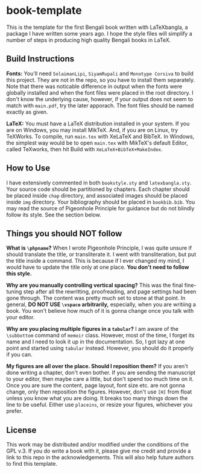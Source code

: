 # book-template

This is the template for the first Bengali book written with LaTeXbangla, a package I have written some years ago. I hope the style files will simplify a number of steps in producing high quality Bengali books in LaTeX. 

## Build Instructions
**Fonts:** You'll need `SolaimanLipi`, `SiyamRupali` and `Monotype Corsiva` to build this project. They are not in the repo, so you have to install them separately. Note that there was noticable difference in output when the fonts were globally installed and when the font files were placed in the root directory. I don't know the underlying cause, however, if your output does not seem to match with `main.pdf`, try the later apporach. The font files should be named exactly as given.

**LaTeX:** You must have a LaTeX distribution installed in your system. If you are on Windows, you may install MikTeX. And, if you are on Linux, try TeXWorks. To compile, run `main.tex` with XeLaTeX and BibTeX. In Windows, the simplest way would be to open `main.tex` with MikTeX's default Editor, called TeXworks, then hit Build with `XeLaTeX+BibTeX+MakeIndex`. 

## How to Use
I have extensively commented in both `bookstyle.sty` and `latexbangla.sty`. Your source code should be partitioned by chapters. Each chapter should be placed inside `chap` directory, and associated images should be placed inside `img` directory. Your bibliography should be placed in `bookbib.bib`. You may read the source of Pigeonhole Principle for guidance but do not blindly follow its style. See the section below.

## Things you should NOT follow
**What is `\phpname`?**
When I wrote Pigeonhole Principle, I was quite unsure if should translate the title, or transliterate it. I went with transliteration, but put the title inside a command. This is because if I ever changed my mind, I would have to update the title only at one place. **You don't need to follow this style.** 


**Why are you manually controlling vertical spacing?**
This was the final fine-tuning step after all the rewritting, proofreading, and page settings had been gone through. The content was pretty much set to stone at that point. In general, **DO NOT USE `\vspace` arbitrarily,** especially, when you are writiing a book. You won't believe how much of it is gonna change once you talk with your editor.

**Why are you placing multiple figures in a `tabular`?**
I am aware of the `\subbottom` command of `memoir` class. However, most of the time, I forget its name and I need to look it up in the documentation. So, I got lazy at one point and started using `tabular` instead. However, you should do it properly if you can.

**My figures are all over the place. Should I reposition them?**
If you aren't done writing a chapter, don't even bother. If you are sending the manuscript to your editor, then maybe care a little, but don't spend too much time on it. Once you are sure the content, page layout, font size etc. are not gonna change, only then reposition the figures. However, don't use `[H]` from float unless you know what you are doing. It breaks too many things down the line to be useful. Either use `placeins`, or resize your figures, whichever you prefer.

## License
This work may be distributed and/or modified under the conditions of the GPL v.3. If you do write a book with it, please give me credit and provide a link to this repo in the acknowledgements. This will also help future authors to find this template.